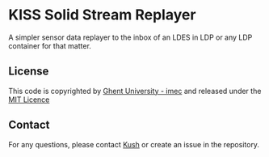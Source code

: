 # KISS Solid Stream Replayer

A simpler sensor data replayer to the inbox of an LDES in LDP or any LDP container for that matter.

## License

This code is copyrighted by [Ghent University - imec](https://www.ugent.be/ea/idlab/en) and released under the [MIT Licence](./LICENCE.md) 

## Contact

For any questions, please contact [Kush](mailto:kushagrasingh.bisen@ugent.be) or create an issue in the repository.